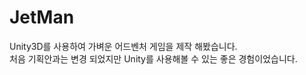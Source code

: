 # JetMan

Unity3D를 사용하여 가벼운 어드벤처 게임을 제작 해봤습니다.</br>
처음 기획안과는 변경 되었지만 Unity를 사용해볼 수 있는 좋은 경험이었습니다.</br>
